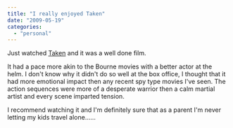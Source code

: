 ```yaml
---
title: "I really enjoyed Taken"
date: "2009-05-19"
categories: 
  - "personal"
---
```


Just watched [Taken](http://www.fancast.com/movies/Taken/141653/full-movie ) and it was a well done film.

It had a pace more akin to the Bourne movies with a better actor at the helm. I don't know why it didn't do so well at the box office, I thought that it had more emotional impact then any recent spy type movies I've seen. The action sequences were more of a desperate warrior then a calm martial artist and every scene imparted tension.

I recommend watching it and I'm definitely sure that as a parent I'm never letting my kids travel alone......
